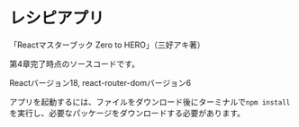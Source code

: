# レシピアプリ
「Reactマスターブック Zero to HERO」（三好アキ著）

第4章完了時点のソースコードです。

Reactバージョン18, react-router-domバージョン6

アプリを起動するには、ファイルをダウンロード後にターミナルで`npm install`を実行し、必要なパッケージをダウンロードする必要があります。